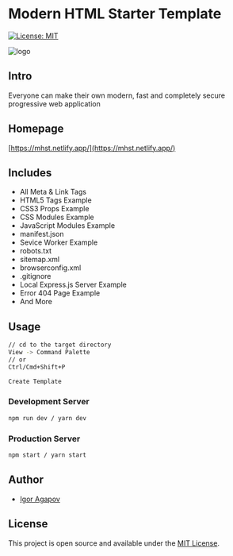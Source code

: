 # Modern HTML Starter Template

[![License: MIT](https://img.shields.io/badge/License-MIT-blue.svg)](https://opensource.org/licenses/MIT)

![logo](https://mhst.netlify.app/img/logo.png)

## Intro

Everyone can make their own modern, fast and completely secure progressive web application

## Homepage

[https://mhst.netlify.app/](https://mhst.netlify.app/)

## Includes

- All Meta & Link Tags
- HTML5 Tags Example
- CSS3 Props Example
- CSS Modules Example
- JavaScript Modules Example
- manifest.json
- Sevice Worker Example
- robots.txt
- sitemap.xml
- browserconfig.xml
- .gitignore
- Local Express.js Server Example
- Error 404 Page Example
- And More

## Usage

```bash
// cd to the target directory
View -> Command Palette
// or
Ctrl/Cmd+Shift+P

Create Template
```

### Development Server

```bash
npm run dev / yarn dev
```

### Production Server

```bash
npm start / yarn start
```

## Author

- [Igor Agapov](https://github.com/harryheman)

## License

This project is open source and available under the [MIT License](LICENSE).
